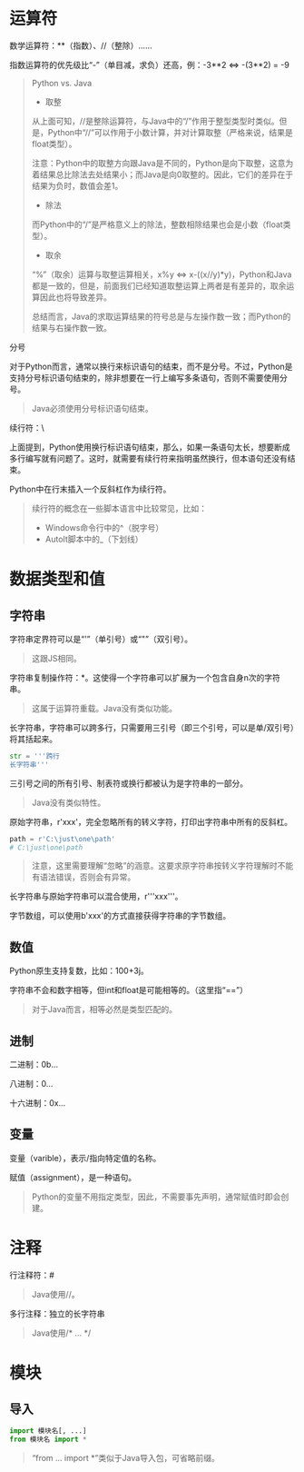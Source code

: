 # 运算符

数学运算符：**（指数）、//（整除）……

指数运算符的优先级比“-”（单目减，求负）还高，例：-3**2 <=> -(3\*\*2) = -9

> Python vs. Java
>
> * 取整
>
> 从上面可知，//是整除运算符，与Java中的“/”作用于整型类型时类似。但是，Python中“//”可以作用于小数计算，并对计算取整（严格来说，结果是float类型）。
>
> 注意：Python中的取整方向跟Java是不同的，Python是向下取整，这意为着结果总比除法去处结果小；而Java是向0取整的。因此，它们的差异在于结果为负时，数值会差1。
>
> * 除法
>
> 而Python中的“/”是严格意义上的除法，整数相除结果也会是小数（float类型）。
>
> * 取余
>
> “%”（取余）运算与取整运算相关，x%y <=> x-((x//y)*y)，Python和Java都是一致的，但是，前面我们已经知道取整运算上两者是有差异的，取余运算因此也将导致差异。
>
> 总结而言，Java的求取运算结果的符号总是与左操作数一致；而Python的结果与右操作数一致。

分号

对于Python而言，通常以换行来标识语句的结束，而不是分号。不过，Python是支持分号标识语句结束的，除非想要在一行上编写多条语句，否则不需要使用分号。

> Java必须使用分号标识语句结束。

续行符：\

上面提到，Python使用换行标识语句结束，那么，如果一条语句太长，想要断成多行编写就有问题了。这时，就需要有续行符来指明虽然换行，但本语句还没有结束。

Python中在行末插入一个反斜杠作为续行符。

> 续行符的概念在一些脚本语言中比较常见，比如：
>
> * Windows命令行中的^（脱字号）
> * AutoIt脚本中的_（下划线）

# 数据类型和值

## 字符串

字符串定界符可以是“'”（单引号）或“"”（双引号）。

> 这跟JS相同。

字符串复制操作符：*。这使得一个字符串可以扩展为一个包含自身n次的字符串。

> 这属于运算符重载。Java没有类似功能。

长字符串，字符串可以跨多行，只需要用三引号（即三个引号，可以是单/双引号）将其括起来。

```python
str = '''跨行
长字符串'''
```

三引号之间的所有引号、制表符或换行都被认为是字符串的一部分。

> Java没有类似特性。

原始字符串，r'xxx'，完全忽略所有的转义字符，打印出字符串中所有的反斜杠。

```python
path = r'C:\just\one\path'
# C:\just\one\path
```

> 注意，这里需要理解“忽略”的涵意。这要求原字符串按转义字符理解时不能有语法错误，否则会有异常。

长字符串与原始字符串可以混合使用，r'''xxx'''。

字节数组，可以使用b'xxx'的方式直接获得字符串的字节数组。

## 数值

Python原生支持复数，比如：100+3j。

字符串不会和数字相等，但int和float是可能相等的。（这里指“==”）

> 对于Java而言，相等必然是类型匹配的。

## 进制

二进制：0b...

八进制：0...

十六进制：0x...

## 变量

变量（varible），表示/指向特定值的名称。

赋值（assignment），是一种语句。

> Python的变量不用指定类型，因此，不需要事先声明，通常赋值时即会创建。

# 注释

行注释符：#

> Java使用//。

多行注释：独立的长字符串

> Java使用/* ... */

# 模块

## 导入

```python
import 模块名[, ...]
from 模块名 import *
```

> “from ... import *”类似于Java导入包，可省略前缀。

